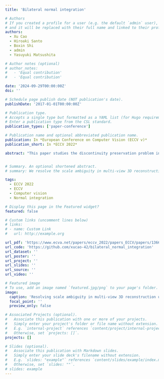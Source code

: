 ```yaml
---
title: 'Bilateral normal integration'

# Authors
# If you created a profile for a user (e.g. the default `admin` user), write the username (folder name) here
# and it will be replaced with their full name and linked to their profile.
authors:
  - Xu Cao
  - Hiroaki Santo
  - Boxin Shi
  - admin
  - Yasuyuki Matsushita

# Author notes (optional)
# author_notes:
#   - 'Equal contribution'
#   - 'Equal contribution'

date: '2024-09-29T00:00:00Z'
doi: ''

# Schedule page publish date (NOT publication's date).
publishDate: '2017-01-01T00:00:00Z'

# Publication type.
# Accepts a single type but formatted as a YAML list (for Hugo requirements).
# Enter a publication type from the CSL standard.
publication_types: ['paper-conference']

# Publication name and optional abbreviated publication name.
publication: In *European Conference on Computer Vision (ECCV v)*
publication_short: In *ECCV 2022*

abstract: "This paper studies the discontinuity preservation problem in recovering a surface from its surface normal map. To model discontinuities, we introduce the assumption that the surface to be recovered is semi-smooth, i.e., the surface is one-sided differentiable (hence one-sided continuous) everywhere in the horizontal and vertical directions. Under the semi-smooth surface assumption, we propose a bilaterally weighted functional for discontinuity preserving normal integration. The key idea is to relatively weight the one-sided differentiability at each point’s two sides based on the definition of one-sided depth discontinuity. As a result, our method effectively preserves discontinuities and alleviates the under- or over-segmentation artifacts in the recovered surfaces compared to existing methods. Further, we unify the normal integration problem in the orthographic and perspective cases in a new way and show effective discontinuity preservation results in both cases (Source code is available at https://github.com/hoshino042/bilateral_normal_integration.)."


# Summary. An optional shortened abstract.
# summary: We resolve the scale ambiguity in multi-view 3D reconstruction with dual-pixel imaging. 

tags:
  - ECCV 2022
  - ECCV
  - Computer vision
  - Normal integration

# Display this page in the Featured widget?
featured: false

# Custom links (uncomment lines below)
# links:
# - name: Custom Link
#   url: http://example.org

url_pdf: 'https://www.ecva.net/papers/eccv_2022/papers_ECCV/papers/136610545.pdf'
url_code: 'https://github.com/xucao-42/bilateral_normal_integration'
url_dataset: ''
url_poster: ''
url_project: ''
url_slides: ''
url_source: ''
url_video: ''

# Featured image
# To use, add an image named `featured.jpg/png` to your page's folder.
image:
  caption: 'Resolving scale ambiguity in multi-view 3D reconstruction using dual-pixel sensors'
  focal_point: ''
  preview_only: false

# Associated Projects (optional).
#   Associate this publication with one or more of your projects.
#   Simply enter your project's folder or file name without extension.
#   E.g. `internal-project` references `content/project/internal-project/index.md`.
#   Otherwise, set `projects: []`.
projects: []

# Slides (optional).
#   Associate this publication with Markdown slides.
#   Simply enter your slide deck's filename without extension.
#   E.g. `slides: "example"` references `content/slides/example/index.md`.
#   Otherwise, set `slides: ""`.
# slides: example
---
```


<!-- {{% callout note %}}
Click the _Cite_ button above to demo the feature to enable visitors to import publication metadata into their reference management software.
{{% /callout %}}

{{% callout note %}}
Create your slides in Markdown - click the _Slides_ button to check out the example.
{{% /callout %}}

Add the publication's **full text** or **supplementary notes** here. You can use rich formatting such as including [code, math, and images](https://docs.hugoblox.com/content/writing-markdown-latex/). -->
